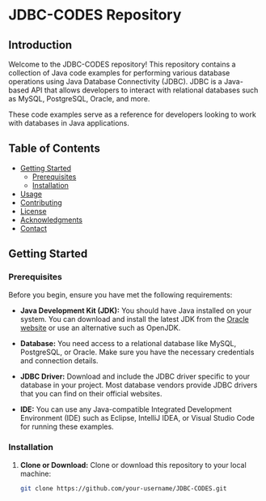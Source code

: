 # JDBC-CODES Repository

## Introduction

Welcome to the JDBC-CODES repository! This repository contains a collection of Java code examples for performing various database operations using Java Database Connectivity (JDBC). JDBC is a Java-based API that allows developers to interact with relational databases such as MySQL, PostgreSQL, Oracle, and more.

These code examples serve as a reference for developers looking to work with databases in Java applications.

## Table of Contents

- [Getting Started](#getting-started)
  - [Prerequisites](#prerequisites)
  - [Installation](#installation)
- [Usage](#usage)
- [Contributing](#contributing)
- [License](#license)
- [Acknowledgments](#acknowledgments)
- [Contact](#contact)

## Getting Started

### Prerequisites

Before you begin, ensure you have met the following requirements:

- **Java Development Kit (JDK):** You should have Java installed on your system. You can download and install the latest JDK from the [Oracle website](https://www.oracle.com/java/technologies/javase-downloads.html) or use an alternative such as OpenJDK.

- **Database:** You need access to a relational database like MySQL, PostgreSQL, or Oracle. Make sure you have the necessary credentials and connection details.

- **JDBC Driver:** Download and include the JDBC driver specific to your database in your project. Most database vendors provide JDBC drivers that you can find on their official websites.

- **IDE:** You can use any Java-compatible Integrated Development Environment (IDE) such as Eclipse, IntelliJ IDEA, or Visual Studio Code for running these examples.

### Installation

1. **Clone or Download:** Clone or download this repository to your local machine:

   ```sh
   git clone https://github.com/your-username/JDBC-CODES.git
